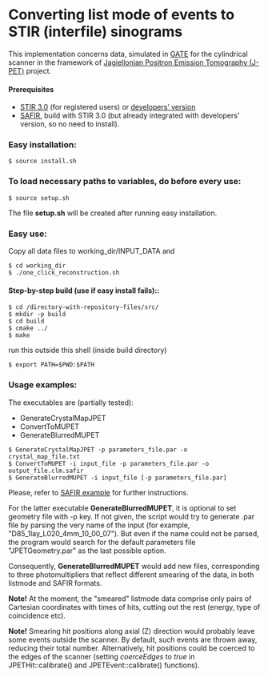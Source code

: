 # Converting list mode of events to STIR (interfile) sinograms

This implementation concerns data, simulated in [GATE](http://www.opengatecollaboration.org/) for the cylindrical scanner in the framework of [Jagiellonian Positron Emission Tomography (J-PET)](http://koza.if.uj.edu.pl/pet/ "Home page") project.

#### Prerequisites
* [STIR 3.0](http://stir.sourceforge.net/ "STIR homepage") (for registered users) or [developers’ version](https://github.com/UCL/STIR)
* [SAFIR](http://stir.sourceforge.net/MIC2015UsersMeeting/STIR_UM2015_Fischer_SAFIRInputFileFormat.pdf "PowerPoint Presentation"), build with STIR 3.0 (but already integrated with developers’ version, so no need to install).


### Easy installation:
```
$ source install.sh
```

### To load necessary paths to variables, do before every use:
```
$ source setup.sh
```

The file **setup.sh** will be created after running easy installation.

### Easy use:

Copy all data files to working_dir/INPUT_DATA and

```
$ cd working_dir
$ ./one_click_reconstruction.sh
```

#### Step-by-step build (use if easy install fails)::
```
$ cd /directory-with-repository-files/src/
$ mkdir -p build
$ cd build
$ cmake ../
$ make
```

run this outside this shell (inside build directory)
```
$ export PATH=$PWD:$PATH
```

### Usage examples:

The executables are (partially tested):

* GenerateCrystalMapJPET
* ConvertToMUPET
* GenerateBlurredMUPET

```
$ GenerateCrystalMapJPET -p parameters_file.par -o crystal_map_file.txt
$ ConvertToMUPET -i input_file -p parameters_file.par -o output_file.clm.safir
$ GenerateBlurredMUPET -i input_file [-p parameters_file.par]
```
Please, refer to [SAFIR example](https://github.com/UCL/STIR/tree/master/examples/SAFIR-listmode-virtual-scanner "example") for further instructions.

For the latter executable **GenerateBlurredMUPET**, it is optional to set geometry file with -p key. If not given, the script would try to generate .par file by parsing the very name of the input (for example, "D85_1lay_L020_4mm_10_00_07"). But even if the name could not be parsed, the program would search for the default parameters file "JPETGeometry.par" as the last possible option.

Consequently, **GenerateBlurredMUPET** would add new files, corresponding to three photomultipliers that reflect different smearing of the data, in both listmode and SAFIR formats.

**Note!** At the moment, the "smeared" listmode data comprise only pairs of Cartesian coordinates with times of hits, cutting out the rest (energy, type of coincidence etc).

**Note!** Smearing hit positions along axial (Z) direction would probably leave some events outside the scanner. By default, such events are thrown away, reducing their total number. Alternatively, hit positions could be coerced to the edges of the scanner (setting *coerceEdges* to *true* in JPETHit::calibrate() and JPETEvent::calibrate() functions).
